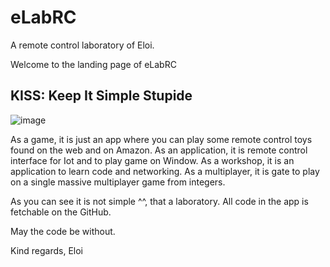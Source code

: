 # eLabRC

A remote control laboratory of Eloi.

Welcome to the landing page of eLabRC

## KISS: Keep It Simple Stupide

![image](https://github.com/user-attachments/assets/20b3a77a-a313-454b-9b8c-9347f621df10)

As a game, it is just an app where you can play some remote control toys found on the web and on Amazon.
As an application, it is remote control interface for Iot and to play game on Window.
As a workshop, it is an application to learn code and networking.
As a multiplayer, it is gate to play on a single massive multiplayer game from integers.

As you can see it is not simple ^^, that a laboratory.
All code in the app is fetchable on the GitHub.


May the code be without.

Kind regards,
Eloi

